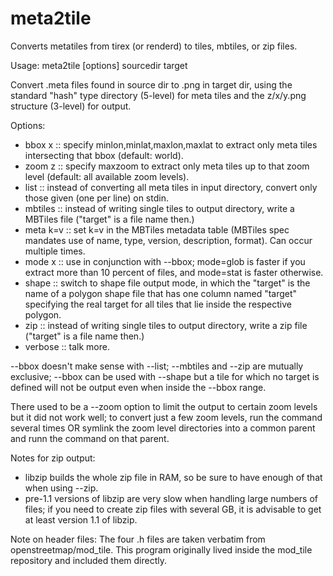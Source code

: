 # meta2tile
Converts metatiles from tirex (or renderd) to tiles, mbtiles, or zip files.

Usage: meta2tile [options] sourcedir target

Convert .meta files found in source dir to .png in target dir, using the standard "hash" type directory (5-level) for meta tiles and the z/x/y.png structure (3-level) for output.

Options:
* bbox x ::  specify minlon,minlat,maxlon,maxlat to extract only meta tiles intersecting that bbox (default: world).
* zoom z ::  specify maxzoom to extract only meta tiles up to that zoom level (default: all available zoom levels).
* list ::  instead of converting all meta tiles in input directory, convert only those given (one per line) on stdin.
* mbtiles ::  instead of writing single tiles to output directory, write a MBTiles file ("target" is a file name then.)
* meta k=v :: set k=v in the MBTiles metadata table (MBTiles spec mandates use of name, type, version, description, format).  Can occur multiple times.
* mode x ::  use in conjunction with --bbox; mode=glob is faster if you extract more than 10 percent of files, and mode=stat is faster otherwise.
* shape ::   switch to shape file output mode, in which the "target" is the name of a polygon shape file that has one column named "target" specifying the real target for all tiles that lie inside the respective polygon.
* zip ::  instead of writing single tiles to output directory, write a zip file ("target" is a file name then.)
* verbose :: talk more.

--bbox doesn't make sense with --list;
--mbtiles and --zip are mutually exclusive;
--bbox can be used with --shape but a tile for which no target is defined will not be output even when inside the --bbox range.

There used to be a --zoom option to limit the output to certain zoom levels but it did not work well; to convert just a few zoom levels, run the command several times OR symlink the zoom level directories into a common parent and runn the command on that parent.

Notes for zip output:
* libzip builds the whole zip file in RAM, so be sure to have enough of that when using --zip.
* pre-1.1 versions of libzip are very slow when handling large numbers of files; if you need to create zip files with several GB, it is advisable to get at least version 1.1 of libzip.

Note on header files:
The four .h files are taken verbatim from openstreetmap/mod_tile. This program originally lived inside the mod_tile repository and included them directly.
